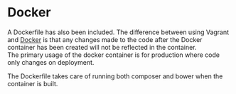 Docker
======

A Dockerfile has also been included.  The difference between using Vagrant and [Docker](https://www.docker.com) is that 
any changes made to the code after the Docker container has been created will not be reflected in the container.  
The primary usage of the docker container is for production where code only changes on deployment.

The Dockerfile takes care of running both composer and bower when the container is built.
